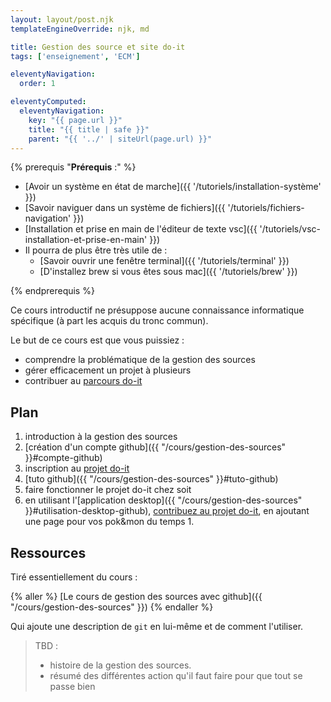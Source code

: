 ```yaml
---
layout: layout/post.njk 
templateEngineOverride: njk, md

title: Gestion des source et site do-it
tags: ['enseignement', 'ECM']

eleventyNavigation:
  order: 1

eleventyComputed:
  eleventyNavigation:
    key: "{{ page.url }}"
    title: "{{ title | safe }}"
    parent: "{{ '../' | siteUrl(page.url) }}"
---
```

{% prerequis "**Prérequis** :" %}

* [Avoir un système en état de marche]({{ '/tutoriels/installation-système'  }})
* [Savoir naviguer dans un système de fichiers]({{ '/tutoriels/fichiers-navigation'  }})
* [Installation et prise en main de l'éditeur de texte vsc]({{ '/tutoriels/vsc-installation-et-prise-en-main'  }})
* Il pourra de plus être très utile de :
  * [Savoir ouvrir une fenêtre terminal]({{ '/tutoriels/terminal'   }})
  * [D'installez brew si vous êtes sous mac]({{ '/tutoriels/brew'   }})

{% endprerequis %}

Ce cours introductif ne présuppose aucune connaissance informatique spécifique (à part les acquis du tronc commun).

Le but de ce cours est que vous puissiez :

* comprendre la problématique de la gestion des sources
* gérer efficacement un projet à plusieurs
* contribuer au [parcours do-it](https://github.com/FrancoisBrucker/do-it)

## Plan

1. introduction à la gestion des sources
2. [création d'un compte github]({{ "/cours/gestion-des-sources" }}#compte-github)
3. inscription au [projet do-it](https://github.com/FrancoisBrucker/do-it)
4. [tuto github]({{ "/cours/gestion-des-sources" }}#tuto-github)
5. faire fonctionner le projet do-it chez soit
6. en utilisant l'[application desktop]({{ "/cours/gestion-des-sources" }}#utilisation-desktop-github), [contribuez au projet do-it](https://francoisbrucker.github.io/do-it/ct/contribuer-au-site/), en ajoutant une page pour vos pok&mon du temps 1.

## Ressources

Tiré essentiellement du cours :

{% aller %}
[Le cours de gestion des sources avec github]({{ "/cours/gestion-des-sources" }})
{% endaller %}

Qui ajoute une description de `git` en lui-même et de comment l'utiliser.

> TBD :
>
> * histoire de la gestion des sources.
> * résumé des différentes action qu'il faut faire pour que tout se passe bien
